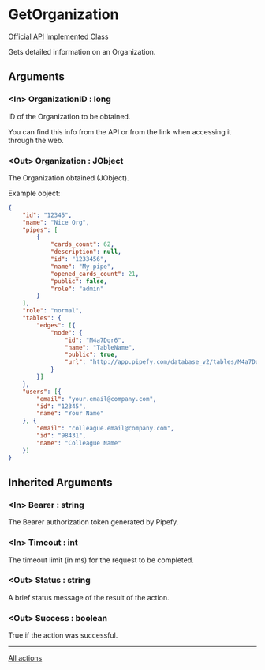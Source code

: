 # GetOrganization

[Official API](https://pipefy.docs.apiary.io/#reference/0/show-organization/organization(id:-organization_id))  
[Implemented Class](../Capgemini.Pipefy/Organization/GetOrganization.cs)

Gets detailed information on an Organization.

## Arguments

### &lt;In&gt; OrganizationID : long

ID of the Organization to be obtained.

You can find this info from the API or from the link when accessing it through the web.

### &lt;Out&gt; Organization : JObject

The Organization obtained (JObject).

Example object:

```json
{
    "id": "12345",
    "name": "Nice Org",
    "pipes": [
        {
            "cards_count": 62,
            "description": null,
            "id": "1233456",
            "name": "My pipe",
            "opened_cards_count": 21,
            "public": false,
            "role": "admin"
        }
    ],
    "role": "normal",
    "tables": {
        "edges": [{
            "node": {
                "id": "M4a7Dqr6",
                "name": "TableName",
                "public": true,
                "url": "http://app.pipefy.com/database_v2/tables/M4a7Dqr6-tablename"
            }
        }]
    },
    "users": [{
        "email": "your.email@company.com",
        "id": "12345",
        "name": "Your Name"
    }, {
        "email": "colleague.email@company.com",
        "id": "98431",
        "name": "Colleague Name"
    }]
}
```

## Inherited Arguments

### &lt;In&gt; Bearer : string

The Bearer authorization token generated by Pipefy.

### &lt;In&gt; Timeout : int

The timeout limit (in ms) for the request to be completed.

### &lt;Out&gt; Status : string

A brief status message of the result of the action.

### &lt;Out&gt; Success : boolean

True if the action was successful.

---

[All actions](../README.md)